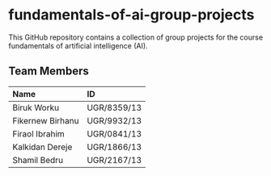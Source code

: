 # fundamentals-of-ai-group-projects
This GitHub repository contains a collection of group projects for the course fundamentals of artificial intelligence (AI).

## Team Members
| Name	            | ID           |
|:-------------------|:--------------|
| Biruk Worku	      | UGR/8359/13  |
| Fikernew Birhanu  |	UGR/9932/13  |
| Firaol Ibrahim    |	UGR/0841/13  |
| Kalkidan Dereje   |	UGR/1866/13  |
| Shamil Bedru      |	UGR/2167/13  |
